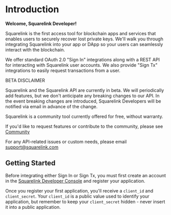 # Introduction

**Welcome, Squarelink Developer!**

Squarelink is the first access tool for blockchain apps and services that enables users to securely recover lost private keys.
We'll walk you through integrating Squarelink into your app or DApp so your users can seamlessly interact with the blockchain.

We offer standard OAuth 2.0 "Sign In" integrations along with a REST API for interacting with Squarelink user accounts. We also provide "Sign Tx" integrations to easily request transactions from a user.

<aside class="warning">BETA DISCLAIMER</aside>

Squarelink and the Squarelink API are currently in beta. We will periodically add features, but we don't anticipate any breaking changes to our API. In the event breaking changes are introduced, Squarelink Developers will be notified via email in advance of the change.

Squarelink is a community tool currently offered for free, without warranty.

If you'd like to request features or contribute to the community, please see [Community](#community)

For any API-related issues or custom needs, please email [support@squarelink.com](mailto:support@squarelink.com)

## Getting Started

Before integrating either Sign In or Sign Tx, you must first create an account in the [Squarelink Developer Console](https://dev.squarelink.com) and register your application.

Once you register your first application, you'll receive a `client_id` and `client_secret`. Your `client_id` is a public value used to identify your application, but remember to keep your `client_secret` hidden - never insert it into a public application.
